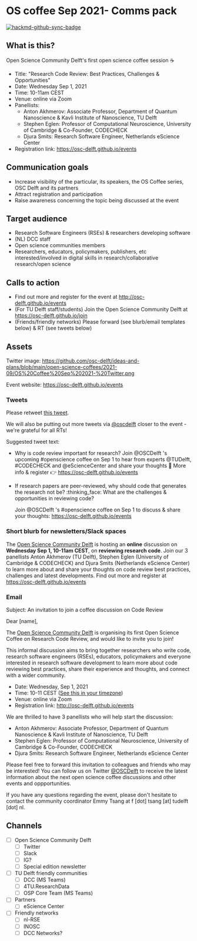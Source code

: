 # OS coffee Sep 2021- Comms pack

[![hackmd-github-sync-badge](https://hackmd.io/U--JZnEhS52b_7bPLje0TQ/badge)](https://hackmd.io/U--JZnEhS52b_7bPLje0TQ)


## What is this?
Open Science Community Delft's first open science coffee session ☕

- Title: "Research Code Review: Best Practices, Challenges & Opportunities"
- Date: Wednesday Sep 1, 2021
- Time: 10-11am CEST
- Venue: online via Zoom
- Panellists: 
    - Anton Akhmerov: Associate Professor, Department of Quantum Nanoscience & Kavli Institute of Nanoscience, TU Delft
    - Stephen Eglen: Professor of Computational Neuroscience, University of Cambridge & Co-Founder, CODECHECK
    - Djura Smits: Research Software Engineer, Netherlands eScience Center
- Registration link: https://osc-delft.github.io/events

## Communication goals
- Increase visibility of the particular, its speakers, the OS Coffee series, OSC Delft and its partners
- Attract registration and participation
- Raise awareness concerning the topic being discussed at the event

## Target audience
- Research Software Engineers (RSEs) & researchers developing software 
- (NL) DCC staff
- Open science communities members
- Researchers, educators, policymakers, publishers, etc interested/involved in digital skills in research/collaborative research/open science

## Calls to action
- Find out more and register for the event at http://osc-delft.github.io/events
- (For TU Delft staff/students) Join the Open Science Community Delft at https://osc-delft.github.io/join
- (Friends/friendly networks) Please forward (see blurb/email templates below) & RT (see tweets below)

## Assets

Twitter image: https://github.com/osc-delft/ideas-and-plans/blob/main/open-science-coffees/2021-09/OS%20Coffee%20Sep%202021-%20Twitter.png

Event website: https://osc-delft.github.io/events

### Tweets
Please retweet [this tweet](https://twitter.com/OSCDelft/status/1426083451447431171).

We will also be putting out more tweets via [@oscdelft](https://twitter.com/oscdelft) closer to the event - we're grateful for all RTs!

Suggested tweet text:
- Why is code review important for research? Join @OSCDelft 's upcoming #openscience coffee on Sep 1 to hear from experts @TUDelft, #CODECHECK and @eScienceCenter and share your thoughts :thought_balloon: More info & register :point_right: https://osc-delft.github.io/events

- If research papers are peer-reviewed, why should code that generates the research not be? :thinking_face: What are the challenges & opportunities in reviewing code?

  Join @OSCDelft 's #openscience coffee on Sep 1 to discuss & share your thoughts: https://osc-delft.github.io/events



### Short blurb for newsletters/Slack spaces
The [Open Science Community Delft](https://osc-delft.github.io) is hosting an **online**  discussion on **Wednesday Sep 1, 10-11am CEST**, on **reviewing research code**. Join our 3 panellists Anton Akhmerov (TU Delft), Stephen Eglen (University of Cambridge & CODECHECK) and Djura Smits (Netherlands eScience Center) to learn more about and share your thoughts on code review best practices, challenges and latest developments. Find out more and register at https://osc-delft.github.io/events


### Email

Subject: An invitation to join a coffee discussion on Code Review

Dear [name],

The [Open Science Community Delft](https://osc-delft.github.io) is organising its first Open Science Coffee on Research Code Review, and would like to invite you to join!

This informal discussion aims to bring together researchers who write code, research software engineers (RSEs), educators, policymakers and everyone interested in research software development to learn more about code reviewing best practices, share their experience and thoughts, and connect with a wider community.

* Date: Wednesday, Sep 1, 2021
* Time: 10-11 CEST ([See this in your timezone](https://arewemeetingyet.com/Amsterdam/2021-09-01/10:00/Open%20Science%20Coffee:%20Research%20Code%20Review#eyJ1cmwiOiJodHRwczovL29zYy1kZWxmdC5naXRodWIuaW8vZXZlbnRzIn0=))
* Venue: online via Zoom
* Registration link: http://osc-delft.github.io/events

We are thrilled to have 3 panellists who will help start the discussion:
* Anton Akhmerov: Associate Professor, Department of Quantum Nanoscience & Kavli Institute of Nanoscience, TU Delft
* Stephen Eglen: Professor of Computational Neuroscience, University of Cambridge & Co-Founder, CODECHECK
* Djura Smits: Research Software Engineer, Netherlands eScience Center

Please feel free to forward this invitation to colleagues and friends who may be interested! You can follow us on Twitter [@OSCDelft](https://twitter.com/oscdelft) to receive the latest information about the next open science coffee discussions and other events and oppportunities.

If you have any questions regarding the event, please don't hesitate to contact the community coordinator Emmy Tsang at f [dot] tsang [at] tudelft [dot] nl.

## Channels

- [ ] Open Science Community Delft
    - [ ] Twitter
    - [ ] Slack
    - [ ] IG?
    - [ ] Special edition newsletter
- [ ] TU Delft friendly communities
    - [ ] DCC (MS Teams)
    - [ ] 4TU.ResearchData
    - [ ] OSP Core Team (MS Teams)
- [ ] Partners
    - [ ] eScience Center
- [ ] Friendly networks
    - [ ] nl-RSE
    - [ ] INOSC
    - [ ] DCC Networks?